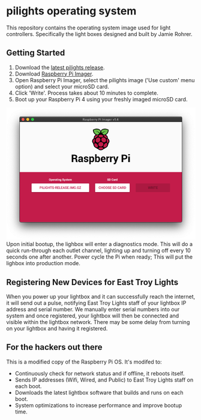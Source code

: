 # pilights operating system

This repository contains the operating system image used for light controllers. Specifically the light boxes designed and built by Jamie Rohrer.

## Getting Started

1. Download the [latest pilights release]().
2. Download [Raspberry Pi Imager]().
3. Open Raspberry Pi Imager, select the pilights image ('Use custom' menu option) and select your microSD card.
4. Click 'Write'. Process takes about 10 minutes to complete.
5. Boot up your Raspberry Pi 4 using your freshly imaged microSD card.

![Screenshot of Raspberry Pi Imager v1.4](screenshot.png)
Upon initial bootup, the lighbox will enter a diagnostics mode. This will do a quick run-through each outlet channel, lighting up and turning off every 10 seconds one after another. Power cycle the Pi when ready; This will put the lighbox into production mode.

## Registering New Devices for East Troy Lights

When you power up your lightbox and it can successfully reach the internet, it will send out a pulse, notifying East Troy Lights staff of your lightbox IP address and serial number. We manually enter serial numbers into our system and once registered, your lightbox will then be connected and visible within the lightbox network. There may be some delay from turning on your lightbox and having it registered.

## For the hackers out there

This is a modified copy of the Raspberry Pi OS. It's modifed to:

- Continuously check for network status and if offline, it reboots itself.
- Sends IP addresses (Wifi, Wired, and Public) to East Troy Lights staff on each boot.
- Downloads the latest lightbox software that builds and runs on each boot.
- System optimizations to increase performance and improve bootup time.
